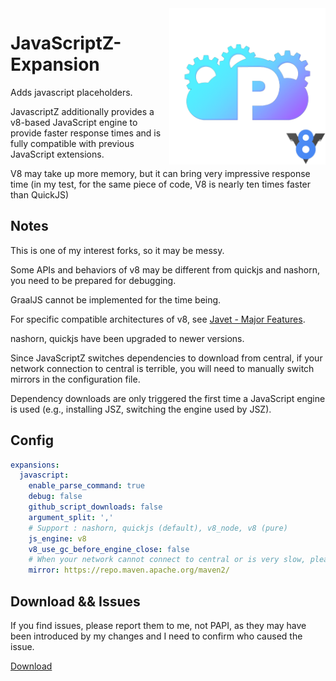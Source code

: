 <img src="./papi-js-v8.png" alt="Logo" align="right" width="250">

# JavaScriptZ-Expansion
Adds javascript placeholders.

JavascriptZ additionally provides a v8-based JavaScript engine to provide faster response times 
and is fully compatible with previous JavaScript extensions.

V8 may take up more memory, but it can bring very impressive response time 
(in my test, for the same piece of code, V8 is nearly ten times faster than QuickJS)

## Notes
This is one of my interest forks, so it may be messy. 

Some APIs and behaviors of v8 may be different from quickjs and nashorn, you need to be prepared for debugging.

GraalJS cannot be implemented for the time being.

For specific compatible architectures of v8, see [Javet - Major Features](https://github.com/caoccao/Javet#major-features).

nashorn, quickjs have been upgraded to newer versions.

Since JavaScriptZ switches dependencies to download from central,
if your network connection to central is terrible, you will need to manually
switch mirrors in the configuration file.

Dependency downloads are only triggered the first time a JavaScript engine is used
(e.g., installing JSZ, switching the engine used by JSZ).

## Config
```yaml
expansions:
  javascript:
    enable_parse_command: true
    debug: false
    github_script_downloads: false
    argument_split: ','
    # Support : nashorn, quickjs (default), v8_node, v8 (pure)
    js_engine: v8
    v8_use_gc_before_engine_close: false
    # When your network cannot connect to central or is very slow, please switch the mirror here
    mirror: https://repo.maven.apache.org/maven2/
```

## Download && Issues
If you find issues, please report them to me, not PAPI, 
as they may have been introduced by my changes and I need to confirm who caused the issue.

[Download](https://github.com/404Setup/Placeholder-JavascriptZ/releases)